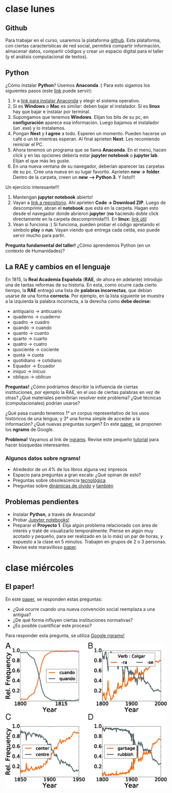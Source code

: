 # clase lunes

## Github

Para trabajar en el curso, usaremos la plataforma [github](https://github.com/). Esta plataforma, con ciertas características de red social, permitirá compartir información,
almacenar datos, compartir códigos y crear un espacio digital para el taller (y el análisis computacional de textos).  

## Python

¿Cómo instalar **Python**? Usemos **Anaconda** :) Para esto sigamos los siguientes pasos (este [link](https://medium.com/saturdays-ai/empezando-a-usar-jupyter-notebook-para-python-parte-1-instalaci%C3%B3n-94e97b4c5f37) puede servir):

1. Ir a [link para instalar Anaconda](https://docs.anaconda.com/anaconda/install/) y elegir el sistema operativo.
2. Si es **Windows** o **Mac** es similar: deben bajar el instalador. Si es **linux** hay que bajar e instalar por terminal.
3. Supongamos que tenemos **Windows**. Elijan los bits de su pc, en **configuración** aparece esa información. Luego bajamos el instalador (un .exe) y lo instalamos.
4. Pongan **Next** y **I agree** a todo. Esperen un momento. Pueden hacerse un café o un té mientras esperan. Al final aprieten **Next**. Les recomiendo reiniciar el PC.
5. Ahora tenemos un programa que se llama **Anaconda**. En el menú, hacen click y en las opciones debería estar **jupyter notebook** o **jupyter lab**. Elijan el que más les guste. 
6. En una nueva ventana de su navegador, deberían aparecer las carpetas de su pc. Cree una nueva en su lugar favorito. Aprieten **new -> folder**. Dentro de la carpeta, creen un **new --> Python 3**. Y listo!!!

Un ejercicio interesante!!!

1. Mantengan **jupyter notebook** abierto!
2. Vayan a [link a repositorio](https://github.com/javiervz/analisis-datos-magister). Ahí aprieten **Code -> Download ZIP**. Luego de descomprimir, abran el **notebook** que está en la carpeta. Hagan esto desde el navegador donde abrieron **jupyter** (**no** haciendo doble click directamente en la carpeta descomprimida!!!). En **linux:** [link útil](https://docs.github.com/en/github/creating-cloning-and-archiving-repositories/cloning-a-repository)
3. Vean si funciona :) Si funciona, pueden probar el código apretando el símbolo **play** o **run**. Vayan viendo qué entrega cada celda, eso puede servir mucho para partir.

**Pregunta fundamental del taller!** ¿Cómo aprendemos Python (en un contexto de Humanidades)?

## La RAE y cambios en el lenguaje

En 1815, la **Real Academia Española** (**RAE**, de ahora en adelante) introdujo una de tantas reformas de su historia. En esta, como ocurre cada cierto tiempo, la **RAE**
entregó una lista de **palabras incorrectas**, que debían usarse de una forma **correcta**. Por ejemplo, en la lista siguiente se muestra a la izquierda la palabra incorrecta, 
a la derecha como **debe decirse:**

- antiquario &#8594; anticuario 
- quaderno &#8594; cuaderno 
- quadro &#8594; cuadro 
- quando &#8594; cuando 
- quanto &#8594; cuanto 
- quarto &#8594; cuarto 
- quatro &#8594; cuatro 
- quociente &#8594; cociente 
- quota &#8594; cuota 
- quotidiano &#8594; cotidiano 
- Equador &#8594; Ecuador 
- iniquo &#8594; inicuo 
- obliquo &#8594; oblicuo 

**Preguntas!** ¿Cómo podríamos describir la influencia de ciertas instituciones, por ejemplo la RAE, en el uso de ciertas palabras en vez de otras? 
¿Qué materiales permitirían resolver este problema? ¿Qué técnicas (computacionales) podrían usarse?

¿Qué pasa cuando tenemos 1° un corpus representativo de los usos históricos de una lengua; y 3° una forma simple de acceder a la información? ¿Qué nuevas preguntas surgen? 
En este [paper](https://github.com/lab-humanidades-digitales-pucp/taller-textos/blob/main/bibliograf%C3%ADa/ngram_paper_2010.pdf), se proponen los **ngrams** de Google. 

**Problema!** Vayamos al link de [ngrams](https://books.google.com/ngrams/). Revise este pequeño [tutorial](https://books.google.com/ngrams/info) para hacer búsquedas interesantes. 

### Algunos datos sobre **ngrams!**

- Alrededor de un 4% de los libros alguna vez impresos
- Espacio para preguntas a gran escala: ¿Qué opinan de esto?
- Preguntas sobre obsolescencia [tecnológica](https://books.google.com/ngrams/graph?content=fax%2C%28vhs*100%29%2C%28beeper*100%29%2C%28dvd*10%29%2C%28disquete*10%29&year_start=1800&year_end=2019&corpus=es-2019&smoothing=3) 
- Preguntas sobre [dinámicas de olvido](https://books.google.com/ngrams/graph?content=1950%2C1970%2C1990&year_start=1800&year_end=2019&corpus=es-2012&smoothing=3) y 
[también](https://books.google.com/ngrams/graph?content=sesentas%2Csetentas%2Cochentas%2Cnoventas&year_start=1800&year_end=2019&corpus=es-2012&smoothing=3)

## Problemas pendientes

- Instalar **Python**, a través de Anaconda!
- Probar [Jupyter notebooks!](https://jupyter.org/)
- Preparar el **Proyecto 1**. Elija algún problema relacionado con área de interés y traté de visualizarlo temporalmente. Piense en algún muy acotado y pequeño, para ser
realizado en (a lo más) un par de horas, y expuesto a la clase en 5 minutos. Trabajen en grupos de 2 o 3 personas. 
- Revise este maravilloso [paper](https://www.pnas.org/doi/10.1073/pnas.1721059115).

# clase miércoles

## El paper!

En este [paper](https://www.pnas.org/doi/10.1073/pnas.1721059115), se responden estas preguntas:

- ¿Qué ocurre cuando una nueva convención social reemplaza a una antigua? 
- ¿De qué forma influyen ciertas instituciones normativas? 
- ¿Es posible cuantificar este proceso? 

Para responder esta pregunta, se utiliza [Google ngrams!](https://books.google.com/ngrams/)

![alt text](https://github.com/lab-humanidades-digitales-pucp/taller-textos/blob/main/semana%201/pnas.1721059115fig01.jpeg?raw=true)


